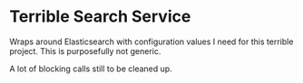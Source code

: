 # Terrible Search Service

Wraps around Elasticsearch with configuration values I need for this terrible project. This 
is purposefully not generic.

A lot of blocking calls still to be cleaned up. 

